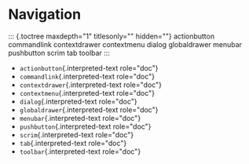 Navigation
==========

::: {.toctree maxdepth="1" titlesonly="" hidden=""}
actionbutton commandlink contextdrawer contextmenu dialog globaldrawer
menubar pushbutton scrim tab toolbar
:::

-   `actionbutton`{.interpreted-text role="doc"}
-   `commandlink`{.interpreted-text role="doc"}
-   `contextdrawer`{.interpreted-text role="doc"}
-   `contextmenu`{.interpreted-text role="doc"}
-   `dialog`{.interpreted-text role="doc"}
-   `globaldrawer`{.interpreted-text role="doc"}
-   `menubar`{.interpreted-text role="doc"}
-   `pushbutton`{.interpreted-text role="doc"}
-   `scrim`{.interpreted-text role="doc"}
-   `tab`{.interpreted-text role="doc"}
-   `toolbar`{.interpreted-text role="doc"}
